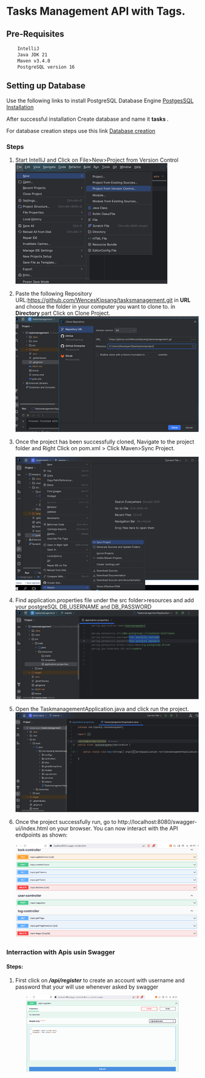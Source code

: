 # Tasks Management API with Tags.

## Pre-Requisites

        IntelliJ
        Java JDK 21
        Maven v3.4.0
        PostgreSQL version 16

## Setting up Database

Use the following links to install PostgreSQL Database Engine [PostgesSQL Installation](https://www.guru99.com/download-install-postgresql.html)

After successful installation Create database and name it <strong>tasks </strong>.

For database creation steps use this link
[Database creation](https://www.tutorialsteacher.com/postgresql/create-database)

### Steps

1. Start IntelliJ and Click on File>New>Project from Version Control
   ![version contron](/images/selectfile.png)

2. Paste the following Repository URL:https://github.com/WencesKipsang/tasksmanagement.git in <strong>URL</strong>
   and choose the folder in your computer you want to clone to. in <strong>Directory</strong> part
   Click on Clone Project.
   ![clone](/images/clone.png)

3. Once the project has been successfully cloned, Navigate to the project folder and Right Click on pom.xml > Click Maven>Sync Project.

   ![sync project](/images/Syncpom.png)

4. Find application.properties file under the src folder>resources and add your postgreSQL DB_USERNAME and DB_PASSWORD
   ![aplication properties](/images/editapplicationpropertise.png)
5. Open the TaskmanagementApplication.java and click run the project.
   ![run](/images/runproject.png)
6. Once the project successfully run, go to http://localhost:8080/swagger-ui/index.html on your browser. You can now interact with the API endpoints as shown:

   ![enpoints](/images/Swaggerui.png)

### Interraction with Apis usin Swagger

#### Steps:

1. First click on <strong><em> /api/register</em></strong> to create an account with username and password that your will use whenever asked by swagger

<div style="text-align: center;"><img src="/images/registeruser.png" alt="register user"  style="height: 200px; width:400px;"></img></div>
